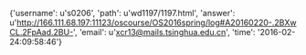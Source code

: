 {'username': u's0206', 'path': u'wd1197/1197.html', 'answer': u'http://166.111.68.197:11123/oscourse/OS2016spring/log#A20160220-.2BXwCL.2FpAad.2BU-', 'email': u'xcr13@mails.tsinghua.edu.cn', 'time': '2016-02-24:09:58:46'}